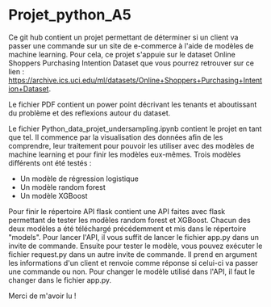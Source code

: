# Projet_python_A5
Ce git hub contient un projet permettant de déterminer si un client va passer une commande sur un site de e-commerce à l'aide de modèles de machine learning.
Pour cela, ce projet s'appuie sur le dataset Online Shoppers Purchasing Intention Dataset que vous pourrez retrouver sur ce lien : https://archive.ics.uci.edu/ml/datasets/Online+Shoppers+Purchasing+Intention+Dataset.

Le fichier PDF contient un power point décrivant les tenants et aboutissant du problème et des reflexions autour du dataset.

Le fichier Python_data_projet_undersampling.ipynb contient le projet en tant que tel. Il commence par la visualisation des données afin de les comprendre, leur traitement pour pouvoir les utiliser avec des modèles de machine learning et pour finir les modèles eux-mêmes. Trois modèles différents ont été testés : 
  - Un modèle de régression logistique 
  - Un modèle random forest 
  - Un modèle XGBoost 

Pour finir le répertoire API flask contient une API faites avec flask permettant de tester les modèles random forest et XGBoost. Chacun des deux modèles a été téléchargé précédemment et mis dans le répertoire "models". Pour lancer l'API, il vous suffit de lancer le fichier app.py dans un invite de commande. Ensuite pour tester le modèle, vous pouvez exécuter le fichier request.py dans un autre invite de commande. Il prend en argument les informations d'un client et renvoie comme réponse si celui-ci va passer une commande ou non. Pour changer le modèle utilisé dans l'API, il faut le changer dans le fichier app.py.

Merci de m'avoir lu !
